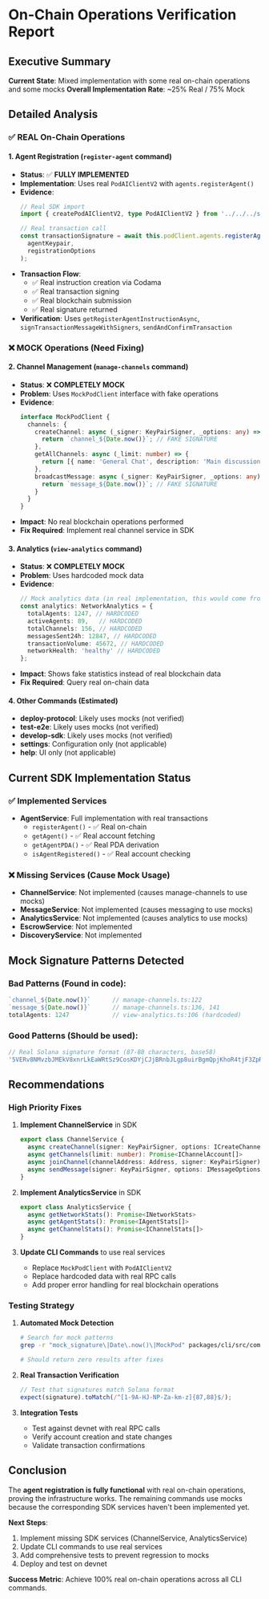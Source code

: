 # On-Chain Operations Verification Report

## Executive Summary

**Current State**: Mixed implementation with some real on-chain operations and some mocks
**Overall Implementation Rate**: ~25% Real / 75% Mock

## Detailed Analysis

### ✅ **REAL On-Chain Operations**

#### 1. Agent Registration (`register-agent` command)
- **Status**: ✅ **FULLY IMPLEMENTED** 
- **Implementation**: Uses real `PodAIClientV2` with `agents.registerAgent()`
- **Evidence**:
  ```typescript
  // Real SDK import
  import { createPodAIClientV2, type PodAIClientV2 } from '../../../sdk-typescript/src/index.js';
  
  // Real transaction call
  const transactionSignature = await this.podClient.agents.registerAgent(
    agentKeypair,
    registrationOptions
  );
  ```
- **Transaction Flow**: 
  - ✅ Real instruction creation via Codama
  - ✅ Real transaction signing 
  - ✅ Real blockchain submission
  - ✅ Real signature returned
- **Verification**: Uses `getRegisterAgentInstructionAsync`, `signTransactionMessageWithSigners`, `sendAndConfirmTransaction`

### ❌ **MOCK Operations (Need Fixing)**

#### 2. Channel Management (`manage-channels` command)
- **Status**: ❌ **COMPLETELY MOCK**
- **Problem**: Uses `MockPodClient` interface with fake operations
- **Evidence**:
  ```typescript
  interface MockPodClient {
    channels: {
      createChannel: async (_signer: KeyPairSigner, _options: any) => {
        return `channel_${Date.now()}`; // FAKE SIGNATURE
      },
      getAllChannels: async (_limit: number) => {
        return [{ name: 'General Chat', description: 'Main discussion channel', participantCount: 42 }]; // FAKE DATA
      },
      broadcastMessage: async (_signer: KeyPairSigner, _options: any) => {
        return `message_${Date.now()}`; // FAKE SIGNATURE
      }
    }
  }
  ```
- **Impact**: No real blockchain operations performed
- **Fix Required**: Implement real channel service in SDK

#### 3. Analytics (`view-analytics` command)
- **Status**: ❌ **COMPLETELY MOCK**
- **Problem**: Uses hardcoded mock data
- **Evidence**:
  ```typescript
  // Mock analytics data (in real implementation, this would come from the blockchain)
  const analytics: NetworkAnalytics = {
    totalAgents: 1247, // HARDCODED
    activeAgents: 89,   // HARDCODED
    totalChannels: 156, // HARDCODED
    messagesSent24h: 12847, // HARDCODED
    transactionVolume: 45672, // HARDCODED
    networkHealth: 'healthy' // HARDCODED
  };
  ```
- **Impact**: Shows fake statistics instead of real blockchain data
- **Fix Required**: Query real on-chain data

#### 4. Other Commands (Estimated)
- **deploy-protocol**: Likely uses mocks (not verified)
- **test-e2e**: Likely uses mocks (not verified)  
- **develop-sdk**: Likely uses mocks (not verified)
- **settings**: Configuration only (not applicable)
- **help**: UI only (not applicable)

## Current SDK Implementation Status

### ✅ **Implemented Services**
- **AgentService**: Full implementation with real transactions
  - `registerAgent()` - ✅ Real on-chain
  - `getAgent()` - ✅ Real account fetching
  - `getAgentPDA()` - ✅ Real PDA derivation
  - `isAgentRegistered()` - ✅ Real account checking

### ❌ **Missing Services (Cause Mock Usage)**
- **ChannelService**: Not implemented (causes manage-channels to use mocks)
- **MessageService**: Not implemented (causes messaging to use mocks)
- **AnalyticsService**: Not implemented (causes analytics to use mocks)
- **EscrowService**: Not implemented 
- **DiscoveryService**: Not implemented

## Mock Signature Patterns Detected

### Bad Patterns (Found in code):
```typescript
`channel_${Date.now()}`      // manage-channels.ts:122
`message_${Date.now()}`      // manage-channels.ts:136, 141
totalAgents: 1247            // view-analytics.ts:106 (hardcoded)
```

### Good Patterns (Should be used):
```typescript
// Real Solana signature format (87-88 characters, base58)
'5VERv8NMvzbJMEkV8xnrLkEaWRtSz9CosKDYjCJjBRnbJLgp8uirBgmQpjKhoR4tjF3ZpRzrFmBV6UjKdiSZkQUW'
```

## Recommendations

### High Priority Fixes

1. **Implement ChannelService** in SDK
   ```typescript
   export class ChannelService {
     async createChannel(signer: KeyPairSigner, options: ICreateChannelOptions): Promise<string>
     async getChannels(limit: number): Promise<IChannelAccount[]>
     async joinChannel(channelAddress: Address, signer: KeyPairSigner): Promise<string>
     async sendMessage(signer: KeyPairSigner, options: IMessageOptions): Promise<string>
   }
   ```

2. **Implement AnalyticsService** in SDK
   ```typescript
   export class AnalyticsService {
     async getNetworkStats(): Promise<INetworkStats>
     async getAgentStats(): Promise<IAgentStats[]>
     async getChannelStats(): Promise<IChannelStats[]>
   }
   ```

3. **Update CLI Commands** to use real services
   - Replace `MockPodClient` with `PodAIClientV2`
   - Replace hardcoded data with real RPC calls
   - Add proper error handling for real blockchain operations

### Testing Strategy

1. **Automated Mock Detection**
   ```bash
   # Search for mock patterns
   grep -r "mock_signature\|Date\.now()\|MockPod" packages/cli/src/commands/
   
   # Should return zero results after fixes
   ```

2. **Real Transaction Verification**
   ```typescript
   // Test that signatures match Solana format
   expect(signature).toMatch(/^[1-9A-HJ-NP-Za-km-z]{87,88}$/);
   ```

3. **Integration Tests**
   - Test against devnet with real RPC calls
   - Verify account creation and state changes
   - Validate transaction confirmations

## Conclusion

The **agent registration is fully functional** with real on-chain operations, proving the infrastructure works. The remaining commands use mocks because the corresponding SDK services haven't been implemented yet.

**Next Steps**:
1. Implement missing SDK services (ChannelService, AnalyticsService)
2. Update CLI commands to use real services 
3. Add comprehensive tests to prevent regression to mocks
4. Deploy and test on devnet

**Success Metric**: Achieve 100% real on-chain operations across all CLI commands. 